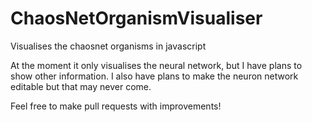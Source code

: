 # ChaosNetOrganismVisualiser
Visualises the chaosnet organisms in javascript

At the moment it only visualises the neural network, but I have plans to show other information.
I also have plans to make the neuron network editable but that may never come.

Feel free to make pull requests with improvements! 
